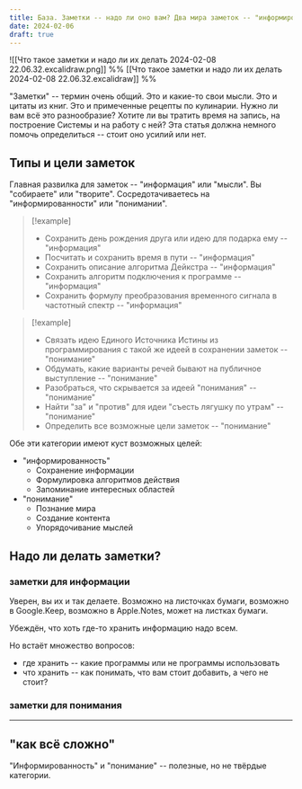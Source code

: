 ```yaml
---
title: База. Заметки -- надо ли оно вам? Два мира заметок -- "информированность" и "понимание"
date: 2024-02-06
draft: true
---
```

![[Что такое заметки и надо ли их делать 2024-02-08 22.06.32.excalidraw.png]]
%% [[Что такое заметки и надо ли их делать 2024-02-08 22.06.32.excalidraw]] %%

"Заметки" -- термин очень общий. Это и какие-то свои мысли. Это и цитаты из книг. Это и примеченные рецепты по кулинарии. Нужно ли вам всё это разнообразие? Хотите ли вы тратить время на запись, на построение Системы и на работу с ней? Эта статья должна немного помочь определиться -- стоит оно усилий или нет.

## Типы и цели заметок
Главная развилка для заметок -- "информация" или "мысли". Вы "собираете" или "творите". Сосредотачиваетесь на "информированности" или "понимании".

> [!example]
> - Сохранить день рождения друга или идею для подарка ему -- "информация"
> - Посчитать и сохранить время в пути -- "информация"
> - Сохранить описание алгоритма Дейкстра -- "информация"
> - Сохранить алгоритм подключения к программе -- "информация"
> - Сохранить формулу преобразования временного сигнала в частотный спектр -- "информация"

> [!example]
> - Связать идею Единого Источника Истины из программирования с такой же идеей в сохранении заметок -- "понимание"
> - Обдумать, какие варианты речей бывают на публичное выступление -- "понимание"
> - Разобраться, что скрывается за идеей "понимания" -- "понимание"
> - Найти "за" и "против" для идеи "съесть лягушку по утрам" -- "понимание"
> - Определить все возможные цели заметок -- "понимание"

Обе эти категории имеют куст возможных целей:
- "информированность"
	- Сохранение информации
	- Формулировка алгоритмов действия
	- Запоминание интересных областей
- "понимание"
	- Познание мира
	- Создание контента
	- Упорядочивание мыслей

## Надо ли делать заметки?
### заметки для информации
Уверен, вы их и так делаете. Возможно на листочках бумаги, возможно в Google.Keep, возможно в Apple.Notes, может на листках бумаги.

Убеждён, что хоть где-то хранить информацию надо всем. 


Но встаёт множество вопросов:
- где хранить -- какие программы или не программы использовать
- что хранить -- как понимать, что вам стоит добавить, а чего не стоит?

### заметки для понимания


---
## "как всё сложно"
"Информированность" и "понимание" -- полезные, но не твёрдые категории.